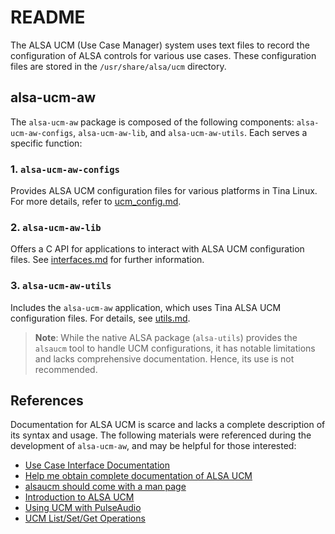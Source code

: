 # README

The ALSA UCM (Use Case Manager) system uses text files to record the configuration of ALSA controls for various use cases. These configuration files are stored in the `/usr/share/alsa/ucm` directory.

## alsa-ucm-aw

The `alsa-ucm-aw` package is composed of the following components: `alsa-ucm-aw-configs`, `alsa-ucm-aw-lib`, and `alsa-ucm-aw-utils`. Each serves a specific function:

### 1. `alsa-ucm-aw-configs`
Provides ALSA UCM configuration files for various platforms in Tina Linux. For more details, refer to [ucm_config.md](./ucm_config.md).

### 2. `alsa-ucm-aw-lib`
Offers a C API for applications to interact with ALSA UCM configuration files. See [interfaces.md](./interfaces.md) for further information.

### 3. `alsa-ucm-aw-utils`
Includes the `alsa-ucm-aw` application, which uses Tina ALSA UCM configuration files. For details, see [utils.md](./utils.md).

> **Note**: While the native ALSA package (`alsa-utils`) provides the `alsaucm` tool to handle UCM configurations, it has notable limitations and lacks comprehensive documentation. Hence, its use is not recommended.

## References

Documentation for ALSA UCM is scarce and lacks a complete description of its syntax and usage. The following materials were referenced during the development of `alsa-ucm-aw`, and may be helpful for those interested:

- [Use Case Interface Documentation](http://www.alsa-project.org/alsa-doc/alsa-lib/group__ucm.html)
- [Help me obtain complete documentation of ALSA UCM](http://mailman.alsa-project.org/pipermail/alsa-devel/2013-November/068763.html)
- [alsaucm should come with a man page](http://mailman.alsa-project.org/pipermail/alsa-devel/2016-December/115382.html)
- [Introduction to ALSA UCM](http://mailman.alsa-project.org/pipermail/alsa-devel/2010-November/033359.html)
- [Using UCM with PulseAudio](http://mailman.alsa-project.org/pipermail/alsa-devel/2012-June/052936.html)
- [UCM List/Set/Get Operations](http://mailman.alsa-project.org/pipermail/alsa-devel/2011-January/036280.html)
